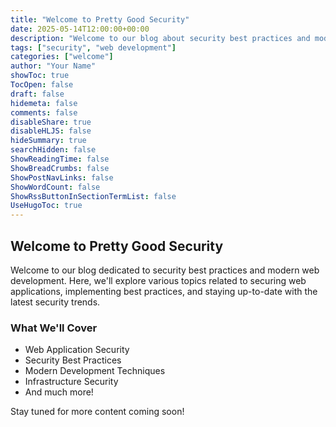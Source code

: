 ```yaml
---
title: "Welcome to Pretty Good Security"
date: 2025-05-14T12:00:00+00:00
description: "Welcome to our blog about security best practices and modern web development"
tags: ["security", "web development"]
categories: ["welcome"]
author: "Your Name"
showToc: true
TocOpen: false
draft: false
hidemeta: false
comments: false
disableShare: true
disableHLJS: false
hideSummary: true
searchHidden: false
ShowReadingTime: false
ShowBreadCrumbs: false
ShowPostNavLinks: false
ShowWordCount: false
ShowRssButtonInSectionTermList: false
UseHugoToc: true
---
```


## Welcome to Pretty Good Security

Welcome to our blog dedicated to security best practices and modern web development. Here, we'll explore various topics related to securing web applications, implementing best practices, and staying up-to-date with the latest security trends.

### What We'll Cover

- Web Application Security
- Security Best Practices
- Modern Development Techniques
- Infrastructure Security
- And much more!

Stay tuned for more content coming soon!
